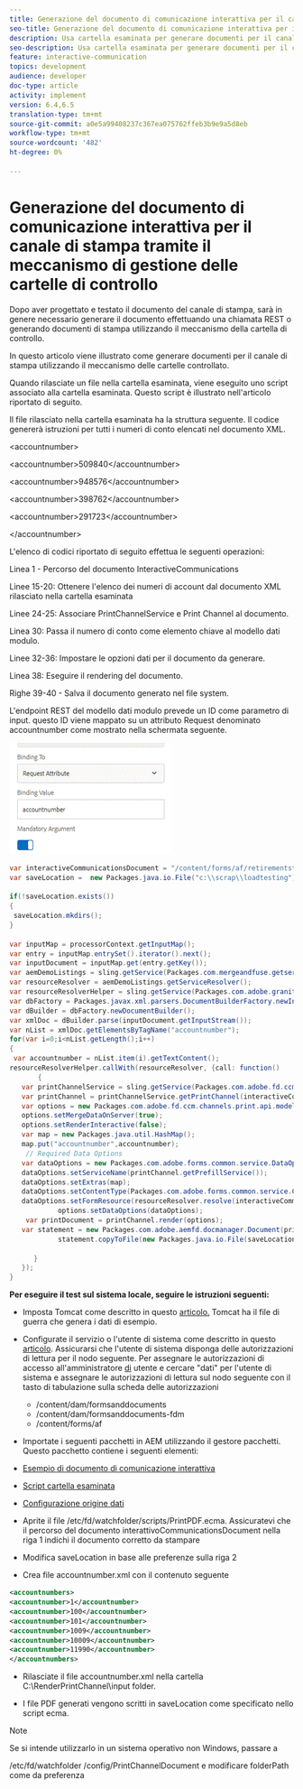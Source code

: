 ```yaml
---
title: Generazione del documento di comunicazione interattiva per il canale di stampa tramite il meccanismo di gestione delle cartelle di controllo
seo-title: Generazione del documento di comunicazione interattiva per il canale di stampa tramite il meccanismo di gestione delle cartelle di controllo
description: Usa cartella esaminata per generare documenti per il canale di stampa
seo-description: Usa cartella esaminata per generare documenti per il canale di stampa
feature: interactive-communication
topics: development
audience: developer
doc-type: article
activity: implement
version: 6.4,6.5
translation-type: tm+mt
source-git-commit: a0e5a99408237c367ea075762ffeb3b9e9a5d8eb
workflow-type: tm+mt
source-wordcount: '482'
ht-degree: 0%

---
```



# Generazione del documento di comunicazione interattiva per il canale di stampa tramite il meccanismo di gestione delle cartelle di controllo

Dopo aver progettato e testato il documento del canale di stampa, sarà in genere necessario generare il documento effettuando una chiamata REST o generando documenti di stampa utilizzando il meccanismo della cartella di controllo.

In questo articolo viene illustrato come generare documenti per il canale di stampa utilizzando il meccanismo delle cartelle controllato.

Quando rilasciate un file nella cartella esaminata, viene eseguito uno script associato alla cartella esaminata. Questo script è illustrato nell&#39;articolo riportato di seguito.

Il file rilasciato nella cartella esaminata ha la struttura seguente. Il codice genererà istruzioni per tutti i numeri di conto elencati nel documento XML.

&lt;accountnumber>

&lt;accountnumber>509840&lt;/accountnumber>

&lt;accountnumber>948576&lt;/accountnumber>

&lt;accountnumber>398762&lt;/accountnumber>

&lt;accountnumber>291723&lt;/accountnumber>

&lt;/accountnumber>

L&#39;elenco di codici riportato di seguito effettua le seguenti operazioni:

Linea 1 - Percorso del documento InteractiveCommunications

Linee 15-20: Ottenere l&#39;elenco dei numeri di account dal documento XML rilasciato nella cartella esaminata

Linee 24-25: Associare PrintChannelService e Print Channel al documento.

Linea 30: Passa il numero di conto come elemento chiave al modello dati modulo.

Linee 32-36: Impostare le opzioni dati per il documento da generare.

Linea 38: Eseguire il rendering del documento.

Righe 39-40 - Salva il documento generato nel file system.

L&#39;endpoint REST del modello dati modulo prevede un ID come parametro di input. questo ID viene mappato su un attributo Request denominato accountnumber come mostrato nella schermata seguente.

![requestAttribute](assets/requestattributeprintchannel.gif)

```java
var interactiveCommunicationsDocument = "/content/forms/af/retirementstatementprint/channels/print/";
var saveLocation =  new Packages.java.io.File("c:\\scrap\\loadtesting");

if(!saveLocation.exists())
{
 saveLocation.mkdirs();
}

var inputMap = processorContext.getInputMap();
var entry = inputMap.entrySet().iterator().next();
var inputDocument = inputMap.get(entry.getKey());
var aemDemoListings = sling.getService(Packages.com.mergeandfuse.getserviceuserresolver.GetResolver);
var resourceResolver = aemDemoListings.getServiceResolver();
var resourceResolverHelper = sling.getService(Packages.com.adobe.granite.resourceresolverhelper.ResourceResolverHelper);
var dbFactory = Packages.javax.xml.parsers.DocumentBuilderFactory.newInstance();
var dBuilder = dbFactory.newDocumentBuilder();
var xmlDoc = dBuilder.parse(inputDocument.getInputStream());
var nList = xmlDoc.getElementsByTagName("accountnumber");
for(var i=0;i<nList.getLength();i++)
{
 var accountnumber = nList.item(i).getTextContent();
resourceResolverHelper.callWith(resourceResolver, {call: function()
       {
   var printChannelService = sling.getService(Packages.com.adobe.fd.ccm.channels.print.api.service.PrintChannelService);
   var printChannel = printChannelService.getPrintChannel(interactiveCommunicationsDocument);
   var options = new Packages.com.adobe.fd.ccm.channels.print.api.model.PrintChannelRenderOptions();
   options.setMergeDataOnServer(true);
   options.setRenderInteractive(false);
   var map = new Packages.java.util.HashMap();
   map.put("accountnumber",accountnumber);
    // Required Data Options
   var dataOptions = new Packages.com.adobe.forms.common.service.DataOptions(); 
   dataOptions.setServiceName(printChannel.getPrefillService()); 
   dataOptions.setExtras(map); 
   dataOptions.setContentType(Packages.com.adobe.forms.common.service.ContentType.JSON);
   dataOptions.setFormResource(resourceResolver.resolve(interactiveCommunicationsDocument));
            options.setDataOptions(dataOptions); 
    var printDocument = printChannel.render(options);
   var statement = new Packages.com.adobe.aemfd.docmanager.Document(printDocument.getInputStream());
            statement.copyToFile(new Packages.java.io.File(saveLocation+"\\"+accountnumber+".pdf"));

      }
   });
}
```


**Per eseguire il test sul sistema locale, seguire le istruzioni seguenti:**

* Imposta Tomcat come descritto in questo [articolo.](/help/forms/ic-print-channel-tutorial/partone.md) Tomcat ha il file di guerra che genera i dati di esempio.
* Configurate il servizio o l&#39;utente di sistema come descritto in questo [articolo](/help/forms/adaptive-forms/service-user-tutorial-develop.md).
Assicurarsi che l&#39;utente di sistema disponga delle autorizzazioni di lettura per il nodo seguente. Per assegnare le autorizzazioni di accesso all&#39;amministratore [di](https://localhost:4502/useradmin) utente e cercare &quot;dati&quot; per l&#39;utente di sistema e assegnare le autorizzazioni di lettura sul nodo seguente con il tasto di tabulazione sulla scheda delle autorizzazioni
   * /content/dam/formsanddocuments
   * /content/dam/formsanddocuments-fdm
   * /content/forms/af
* Importate i seguenti pacchetti in AEM utilizzando il gestore pacchetti. Questo pacchetto contiene i seguenti elementi:


* [Esempio di documento di comunicazione interattiva](assets/retirementstatementprint.zip)
* [Script cartella esaminata](assets/printchanneldocumentusingwatchedfolder.zip)
* [Configurazione origine dati](assets/datasource.zip)

* Aprite il file /etc/fd/watchfolder/scripts/PrintPDF.ecma. Assicuratevi che il percorso del documento interattivoCommunicationsDocument nella riga 1 indichi il documento corretto da stampare

* Modifica saveLocation in base alle preferenze sulla riga 2

* Crea file accountnumber.xml con il contenuto seguente

```xml
<accountnumbers>
<accountnumber>1</accountnumber>
<accountnumber>100</accountnumber>
<accountnumber>101</accountnumber>
<accountnumber>1009</accountnumber>
<accountnumber>10009</accountnumber>
<accountnumber>11990</accountnumber>
</accountnumbers>
```


* Rilasciate il file accountnumber.xml nella cartella C:\RenderPrintChannel\input folder.

* I file PDF generati vengono scritti in saveLocation come specificato nello script ecma.

>[!NOTE]
>
>Se si intende utilizzarlo in un sistema operativo non Windows, passare a
>
>/etc/fd/watchfolder /config/PrintChannelDocument e modificare folderPath come da preferenza

